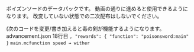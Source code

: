 ポイズンソードのデータパックです。
動画の通りに進めると使用できるようになります。
改変していない状態での二次配布はしないでください。


(次のコードを変更/書き加えると毒の剣が機能するようになります。
advancement.json 18行目
`
,
  "rewards": {
    "function": "poisonsword:main"
  }
`
`
  main.mcfunction
  speed → wither
`
